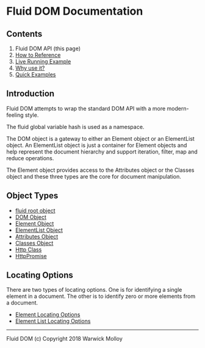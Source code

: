 # Fluid DOM Documentation

## Contents

1. Fluid DOM API (this page)
2. [How to Reference](./How-to-reference.md)
3. [Live Running Example](./live/example-01.html)
4. [Why use it?](./README.md)
5. [Quick Examples](./Quick-Examples.md)


## Introduction

Fluid DOM attempts to wrap the standard DOM API with
a more modern-feeling style.

The fluid global variable hash is used as a namespace.

The DOM object is a gateway to either an Element object
or an ElementList object. An ElementList object is just
a container for Element objects and help represent the
document hierarchy and support iteration, filter, map and reduce operations.

The Element object provides access to the Attributes object
or the Classes object and these three types are the core
for document manipulation.

## Object Types
- [fluid root object](./fluid.md)
- [DOM Object](./DOM.md)
- [Element Object](./Element.md)
- [ElementList Object](./ElementList.md)
- [Attributes Object](./Attributes.md)
- [Classes Object](./Classes.md)
- [Http Class](./Http.md)
- [HttpPromise](./HttpPromise.md)

## Locating Options

There are two types of locating options. One is for
identifying a single element in a document. The other
is to identify zero or more elements from a document.

- [Element Locating Options](./ElementLocation.md)
- [Element List Locating Options](./ElementListLocation.md)

----
Fluid DOM (c) Copyright 2018 Warwick Molloy
